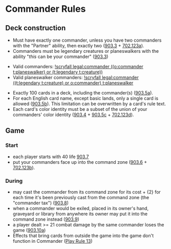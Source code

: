 # Commander Rules

## Deck construction

* Must have exactly one commander, unless you have two commanders with the "Partner" ability, then exactly two ([903.3] + [702.123a]).
* Commanders must be legendary creatures or planeswalkers with the ability "_this_ can be your commander" ([903.3])
 - Valid commanders:              [!scryfall legal:commander ((o:commander t:planeswalker) or (t:legendary t:creature))][Commanders]
 - Valid planeswalker commanders: [!scryfall legal:commander ((t:legendary t:creature) or o:commander) t:planeswalker][Planeswalker Commanders]
* Exactly 100 cards in a deck, including the commander(s) ([903.5a]).
* For each English card name, except basic lands, only a single card is allowed ([903.5b]). This limitation can be overwritten by a card's rule text.
* Each card's color identity must be a subset of the union of your commanders' color identity ([903.4] + [903.5c] + [702.123d]).

## Game

### Start

 * each player starts with 40 life [903.7]
 * put your commanders face up into the command zone ([903.6] + [702.123b]).

### During

 * may cast the commander from its command zone for its cost + {2} for each time it's been previously cast from the command zone (the "commander tax") ([903.8])
 * when a commander would be exiled, placed in its owner's hand, graveyard or library from anywhere its owner may put it into the command zone instead ([903.9])
 * a player dealt >= 21 combat damage by the same commander loses the game ([903.10a])
 * Effects that bring cards from outside the game into the game don't function in Commander ([Play Rule 13][EDH Play Rules])

[702.123a]:       https://yawgatog.com/resources/magic-rules/#R702123a
[702.123b]:       https://yawgatog.com/resources/magic-rules/#R702123b
[702.123d]:       https://yawgatog.com/resources/magic-rules/#R702123d
[903.3]:          https://yawgatog.com/resources/magic-rules/#R9033
[903.3a]:         https://yawgatog.com/resources/magic-rules/#R9033a
[903.4]:          https://yawgatog.com/resources/magic-rules/#R9034
[903.5a]:         https://yawgatog.com/resources/magic-rules/#R9035a
[903.5b]:         https://yawgatog.com/resources/magic-rules/#R9035b
[903.5c]:         https://yawgatog.com/resources/magic-rules/#R9035c
[903.6]:          https://yawgatog.com/resources/magic-rules/#R9036
[903.7]:          https://yawgatog.com/resources/magic-rules/#R9037
[903.8]:          https://yawgatog.com/resources/magic-rules/#R9038
[903.9]:          https://yawgatog.com/resources/magic-rules/#R9039
[903.10a]:        https://yawgatog.com/resources/magic-rules/#R90310a
[EDH Play Rules]: http://www.mtgcommander.net/rules.php?PRINT=1#PLrules_div

[Commanders]: https://scryfall.com/search?q=legal%3Acommander%20((o%3Acommander%20t%3Aplaneswalker)%20or%20(t%3Alegendary%20t%3Acreature))
[Planeswalker Commanders]: https://scryfall.com/search?q=legal%3Acommander%20((t%3Alegendary%20t%3Acreature)%20or%20o%3Acommander)%20t%3Aplaneswalker
